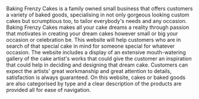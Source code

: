 
Baking Frenzy Cakes is a family owned small business that offers customers a variety of baked goods, specialising in not only gorgeous looking custom cakes but scrumptious too, to tailor everybody's needs and any occasion. Baking Frenzy Cakes makes all your cake dreams a reality through passion that motivates in creating your dream cakes however small or big your occasion or celebration be. This website will help customers who are in search of that special cake in mind for someone special for whatever occasion. The website includes a display of an extensive mouth-watering gallery of the cake artist's works that could give the customer an inspiration that could help in deciding and designing that dream cake. Customers can expect the artists' great workmanship and great attention to details, satisfaction is always guaranteed. On this website, cakes or baked goods are also categorised by type and a clear description of the products are provided all for ease of navigation. 
